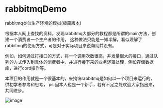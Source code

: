 # rabbitmqDemo
rabbitmq类似生产环境的模拟(极简版本)

根据本人网上查找的资料，发现rabbitmq大部分的教程都是所谓的main方法，创建一个消费者一个生产者的作用， 这种做法只能是一知半解，看似理解了rabbitmq的使用方式，可是对于实际项目来说帮助并没有。

例如，如何通过打接口的方式，将一个调用次数很高，并发量很大的接口，通过队列的方式传入到具体的消费者中，并进行接下来的业务逻辑处理，例如存储数据库，进行cord操作等。

本项目的作用就是一个很基本的，来掩饰rabbitmq是如何以一个项目来运行的，供初学者参考和思考，
ps:因本人也是一个新手，若有不足之处欢迎大家指出来，共同进步。

![image](https://github.com/legendzoe/rabbitmqDemo/assets/66513166/82f9eb6c-50da-457e-96f3-93f3da20a600)


